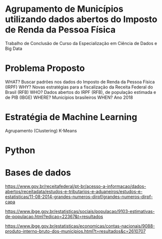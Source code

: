 # Agrupamento de Municípios utilizando dados abertos do Imposto de Renda da Pessoa Física
Trabalho de Conclusão de Curso da Especialização em Ciência de Dados e Big Data

# Problema Proposto
WHAT?  Buscar padrões nos dados do Imposto de Renda da Pessoa Física (IRPF)
WHY? Novas estratégias para a fiscalização da Receita Federal do Brasil (RFB)
WHO? Dados abertos do IRPF (RFB), de população estimada e de PIB (IBGE)
WHERE? Municípios brasileiros
WHEN? Ano 2018

# Estratégia de Machine Learning
Agrupamento (Clustering) 
K-Means

# Python

# Bases de dados
https://www.gov.br/receitafederal/pt-br/acesso-a-informacao/dados-abertos/receitadata/estudos-e-tributarios-e-aduaneiros/estudos-e-estatisticas/11-08-2014-grandes-numeros-dirpf/grandes-numeros-dirpf-capa

https://www.ibge.gov.br/estatisticas/sociais/populacao/9103-estimativas-de-populacao.html?edicao=22367&t=resultados

https://www.ibge.gov.br/estatisticas/economicas/contas-nacionais/9088-produto-interno-bruto-dos-municipios.html?t=resultados&c=2610707
